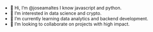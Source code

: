 - 👋 Hi, I’m @joseamaltes
I know javascript and python. 
- 👀 I’m interested in data science and crypto. 
- 🌱 I’m currently learning data analytics and backend development. 
- 💞️ I’m looking to collaborate on projects with high impact. 

